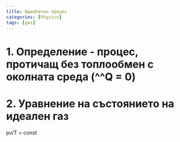 ```yaml
---
title: Адиабатен процес
categories: [Physics]
tags: [gas]
---
```

# 1. Определение - процес, протичащ без топлообмен с околната среда (^^Q = 0)
# 2. Уравнение на състоянието на идеален газ
pv/T = const

